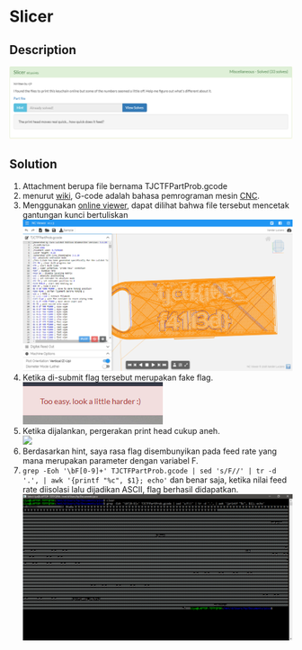 # Slicer
## Description
![img](img.png)
## Solution
1. Attachment berupa file bernama TJCTFPartProb.gcode
2. menurut [wiki](https://en.wikipedia.org/wiki/G-code), G-code adalah bahasa pemrograman mesin [CNC](https://en.wikipedia.org/wiki/Numerical_control).
3. Menggunakan [online viewer](https://ncviewer.com/), dapat dilihat bahwa file tersebut mencetak gantungan kunci bertuliskan  
![](a.png)
4. Ketika di-submit flag tersebut merupakan fake flag.  
![](b.png)
5. Ketika dijalankan, pergerakan print head cukup aneh.  
![](c.gif)
6. Berdasarkan hint, saya rasa flag disembunyikan pada feed rate yang mana merupakan parameter dengan variabel F.
7. ``grep -Eoh '\bF[0-9]+' TJCTFPartProb.gcode | sed 's/F//' | tr -d '.', | awk '{printf "%c", $1}; echo'`` dan benar saja, ketika nilai feed rate diisolasi lalu dijadikan ASCII, flag berhasil didapatkan.  
![](flag.png)